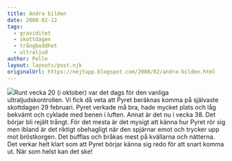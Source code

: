 ```yaml
---
title: Andra bilden
date: 2008-02-12
tags: 
  - graviditet
  - skottdagen
  - trångboddhet
  - ultraljud	
author: Pelle
layout: layouts/post.njk
originalUrl: https://nejtupp.blogspot.com/2008/02/andra-bilden.html
---
```


<img src="../../../../img/_MG_2360.jpg">Runt vecka 20 (i oktober) var det dags för den vanliga ultraljudskontrollen. Vi fick då veta att Pyret beräknas komma på självaste skottdagen 29 februari. Pyret verkade må bra, hade mycket plats och låg bekvämt och cyklade med benen i luften. Annat är det nu i vecka 38. Det börjar bli rejält trångt. För det mesta är det mysigt att känna hur Pyret rör sig men ibland är det riktigt obehagligt när den spjärnar emot och trycker upp mot bröstkorgen. Det bufflas och bråkas mest på kvällarna och nätterna. Det verkar helt klart som att Pyret börjar känna sig redo för att snart komma ut. När som helst kan det ske!
<!-- no comments on this post -->